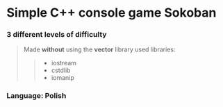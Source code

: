 # Simple C++ console game Sokoban
### 3 different levels of difficulty
> Made **without** using the **vector** library
> used libraries:
>> - iostream
>> - cstdlib
>> - iomanip
### Language: Polish
